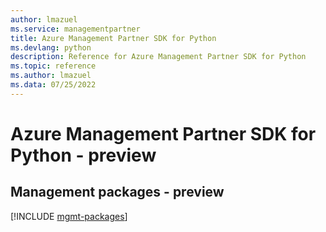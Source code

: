 ```yaml
---
author: lmazuel
ms.service: managementpartner
title: Azure Management Partner SDK for Python
ms.devlang: python
description: Reference for Azure Management Partner SDK for Python
ms.topic: reference
ms.author: lmazuel
ms.data: 07/25/2022
---
```

# Azure Management Partner SDK for Python - preview

## Management packages - preview
[!INCLUDE [mgmt-packages](management-partner-mgmt-index.md)]
